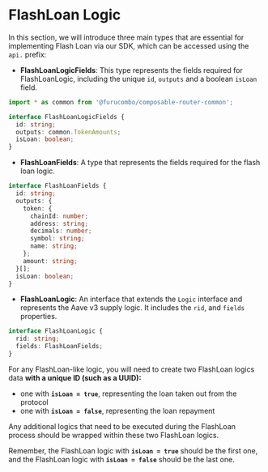 # FlashLoan Logic

In this section, we will introduce three main types that are essential for implementing Flash Loan via our SDK, which can be accessed using the `api.` prefix:

* **FlashLoanLogicFields**: This type represents the fields required for FlashLoanLogic, including the unique `id`, `outputs` and a boolean `isLoan` field.

```typescript
import * as common from '@furucombo/composable-router-common';

interface FlashLoanLogicFields {
  id: string;
  outputs: common.TokenAmounts;
  isLoan: boolean;
}
```

* **FlashLoanFields**: A type that represents the fields required for the flash loan logic.

```typescript
interface FlashLoanFields {
  id: string;
  outputs: {
    token: {
      chainId: number;
      address: string;
      decimals: number;
      symbol: string;
      name: string;
    };
    amount: string;
  }[];
  isLoan: boolean;
}
```

* **FlashLoanLogic**: An interface that extends the `Logic` interface and represents the Aave v3 supply logic. It includes the `rid`, and `fields` properties.

```typescript
interface FlashLoanLogic {
  rid: string;
  fields: FlashLoanFields;
}
```

For any FlashLoan-like logic, you will need to create two FlashLoan logics data **with a unique ID (such as a UUID):**

* one with **`isLoan = true`**, representing the loan taken out from the protocol
* one with **`isLoan = false`**, representing the loan repayment

Any additional logics that need to be executed during the FlashLoan process should be wrapped within these two FlashLoan logics.

Remember, the FlashLoan logic with **`isLoan = true`** should be the first one, and the FlashLoan logic with **`isLoan = false`** should be the last one.
